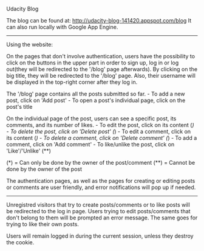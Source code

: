 Udacity Blog

The blog can be found at: http://udacity-blog-141420.appspot.com/blog
It can also run locally with Google App Engine.

-------------------------------------------

Using the website:

On the pages that don't involve authentication, users have the possibility to click on the buttons in the upper part in order to sign up, log in or log out(they will be redirected to the '/blog' page afterwards). By clicking on the big title, they will be redirected to the '/blog' page. Also, their username will be displayed in the top-right corner after they log in.

The '/blog' page contains all the posts submitted so far. 
	- To add a new post, click on 'Add post'
	- To open a post's individual page, click on the post's title

On the individual page of the post, users can see a specific post, its comments, and its number of likes. 
	- To edit the post, click on its content (*)
	- To delete the post, click on 'Delete post' (*)
	- To edit a comment, click on its content (*)
	- To delete a comment, click on 'Delete comment' (*)
	- To add a comment, click on 'Add comment'
	- To like/unlike the post, click on 'Like'/'Unlike' (**)

(*) = Can only be done by the owner of the post/comment
(**) = Cannot be done by the owner of the post

The authentication pages, as well as the pages for creating or editing posts or comments are user friendly, and error notifications will pop up if needed.

-------------------------------------------

Unregistred visitors that try to create posts/comments or to like posts will be redirected to the log in page.
Users trying to edit posts/comments that don't belong to them will be prompted an error message. The same goes for trying to like their own posts.

Users will remain logged in during the current session, unless they destroy the cookie.